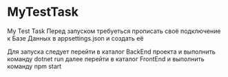 # MyTestTask
 My Test Task
Перед запуском требуеться прописать своё подключение к Базе Данных в appsettings.json и создать её




Для запуска следует перейти в каталог BackEnd проекта и выполнить команду dotnet run 
далее перейти в каталог FrontEnd и выполнить команду npm start 

